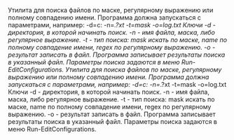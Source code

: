 Утилита для поиска файлов по маске, регулярному выражению или полному совпадению имени. 
Программа должна запускаться с параметрами, например:  -d=c:  -n=*.?xt -t=mask -o=log.txt
Ключи 
-d - директория, в которой начинать поиск.
-n - имя файла, маска, либо регулярное выражение.
-t - тип поиска: mask искать по маске, name по полному совпадение имени, regex по регулярному выражению.
-o - результат записать в файл.
Программа записывает результаты поиска в указанный файл. 
Параметры поиска задаются в меню Run-EditConfigurations.
Утилита для поиска файлов по маске, регулярному выражению или полному совпадению имени. 
Программа должна запускаться с параметрами, например:  -d=c:  -n=*.?xt -t=mask -o=log.txt
Ключи 
-d - директория, в которой начинать поиск.
-n - имя файла, маска, либо регулярное выражение.
-t - тип поиска: mask искать по маске, name по полному совпадение имени, regex по регулярному выражению.
-o - результат записать в файл.
Программа записывает результаты поиска в указанный файл. 
Параметры поиска задаются в меню Run-EditConfigurations.
